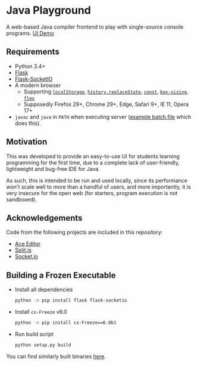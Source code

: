 # Java Playground

A web-based Java compiler frontend to play with single-source console programs. [UI Demo][]

[UI Demo]: https://codepen.io/johncf/full/dZWXpW

## Requirements

- Python 3.4+
- [Flask](http://flask.pocoo.org/)
- [Flask-SocketIO](https://github.com/miguelgrinberg/Flask-SocketIO)
- A modern browser
  - Supporting [`localStorage`][], [`history.replaceState`][], [`const`][], [`box-sizing`][], [`flex`][]
  - Supposedly Firefox 29+, Chrome 29+, Edge, Safari 9+, IE 11, Opera 17+
- `javac` and `java` in `PATH` when executing server ([example batch file](https://gist.github.com/johncf/a98cd3aa49491c5f58372566883e7810) which does this).

[`localStorage`]: https://caniuse.com/#feat=const
[`history.replaceState`]: https://caniuse.com/#feat=history
[`const`]: https://caniuse.com/#feat=const
[`box-sizing`]: https://caniuse.com/#feat=css3-boxsizing
[`flex`]: https://caniuse.com/#feat=flexbox

## Motivation

This was developed to provide an easy-to-use UI for students learning programming for the first time, due to a complete lack of user-friendly, lightweight and bug-free IDE for Java.

As such, this is intended to be run and used locally, since its performance won't scale well to more than a handful of users, and more importantly, it is very insecure for the open web (for starters, program execution is not sandboxed).

## Acknowledgements

Code from the following projects are included in this repository:

- [Ace Editor](https://ace.c9.io/)
- [Split.js](http://nathancahill.github.io/Split.js/)
- [Socket.io](https://socket.io/)

## Building a Frozen Executable

- Install all dependencies

  ```sh
  python -m pip install flask flask-socketio
  ```

- Install `cx-Freeze` v6.0

  ```sh
  python -m pip install cx-Freeze==6.0b1
  ```

- Run build script

  ```sh
  python setup.py build
  ```

You can find similarly built binaries [here](https://github.com/johncf/java-play2/releases).
